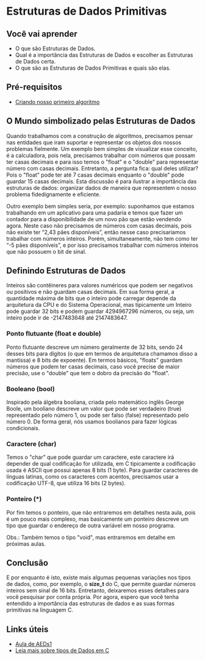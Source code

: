 # Estruturas de Dados Primitivas

## Você vai aprender

- O que são Estruturas de Dados.
- Qual é a importância das Estruturas de Dados e escolher as Estruturas de Dados certa.
- O que são as Estruturas de Dados Primitivas e quais são elas.

## Pré-requisitos

- [Criando nosso primeiro algoritmo](1-Criando-nosso-primeiro-algoritmo.md)

## O Mundo simbolizado pelas Estruturas de Dados

Quando trabalhamos com a construção de algoritmos, precisamos pensar nas entidades que iram suportar e representar os objetos dos nossos problemas fielmente. Um exemplo bem simples de visualizar esse conceito, é a calculadora, pois nela, precisamos trabalhar com números que possam ter casas decimais e para isso temos o "float" e o "double" para representar número com casas decimais. Entretanto, a pergunta fica: qual deles utilizar? Pois o "float" pode ter até 7 casas decimais enquanto o "double" pode guardar 15 casas decimais. Esta discussão é para ilustrar a importância das estruturas de dados: organizar dados de maneira que representem o nosso problema fidedignamente e eficiente.

Outro exemplo bem simples seria, por exemplo: suponhamos que estamos trabalhando em um aplicativo para uma padaria e temos que fazer um contador para a disponibilidade de um novo pão que estão vendendo agora. Neste caso não precisamos de números com casas decimais, pois não existe ter “2,43 pães disponíveis”, então nesse caso precisariamos trabalhar com números inteiros. Porém, simultaneamente, não tem como ter “-5 pães disponíveis”, e por isso precisamos trabalhar com números inteiros que não possuem o bit de sinal.

## Definindo Estruturas de Dados

Inteiros são contêineres para valores numéricos que podem ser negativos ou positivos e não guardam casas decimais. Em sua forma geral, a quantidade máxima de bits que o inteiro pode carregar depende da arquitetura da CPU e do Sistema Operacional, mas tipicamente um Inteiro pode guardar 32 bits e podem guardar 4294967296 números, ou seja, um inteiro pode ir de -2147483648 até 2147483647.

### Ponto flutuante (float e double)

Ponto flutuante descreve um número geralmente de 32 bits, sendo 24 desses bits para dígitos (o que em termos de arquitetura chamamos disso a mantissa) e 8 bits de expoente). Em termos básicos, "floats" guardam números que podem ter casas decimais, caso você precise de maior precisão, use o "double" que tem o dobro da precisão do "float".

### Booleano (bool)

Inspirado pela álgebra booliana, criada pelo matemático inglês George Boole, um booliano descreve um valor que pode ser verdadeiro (true) representado pelo número 1, ou pode ser falso (false) representado pelo número 0. De forma geral, nós usamos boolianos para fazer lógicas condicionais.

### Caractere (char)

Temos o "char" que pode guardar um caractere, este caractere irá depender de qual codificação for utilizada, em C tipicamente a codificação usada é ASCII que possui apenas 8 bits (1 byte). Para guardar caracteres de línguas latinas, como os caracteres com acentos, precisamos usar a codificação UTF-8, que utiliza 16 bits (2 bytes).

### Ponteiro (*)

Por fim temos o ponteiro, que não entraremos em detalhes nesta aula, pois é um pouco mais complexo, mas basicamente um ponteiro descreve um tipo que guardar o endereço de outra variável em nosso programa.

Obs.: Também temos o tipo "void", mas entraremos em detalhe em próximas aulas.

## Conclusão

E por enquanto é isto, existe mais algumas pequenas variações nos tipos de dados, como, por exemplo, o **size_t** do C, que permite guardar números inteiros sem sinal de 16 bits. Entretanto, deixaremos esses detalhes para você pesquisar por conta própria. Por agora, espero que você tenha entendido a importância das estruturas de dados e as suas formas primitivas na linguagem C.

## Links úteis

- [Aula de AEDs1](http://www3.dsi.uminho.pt/iiee/repos/AEDados.pdf)
- [Leia mais sobre tipos de Dados em C](https://byjus.com/gate/data-types-in-c/)
